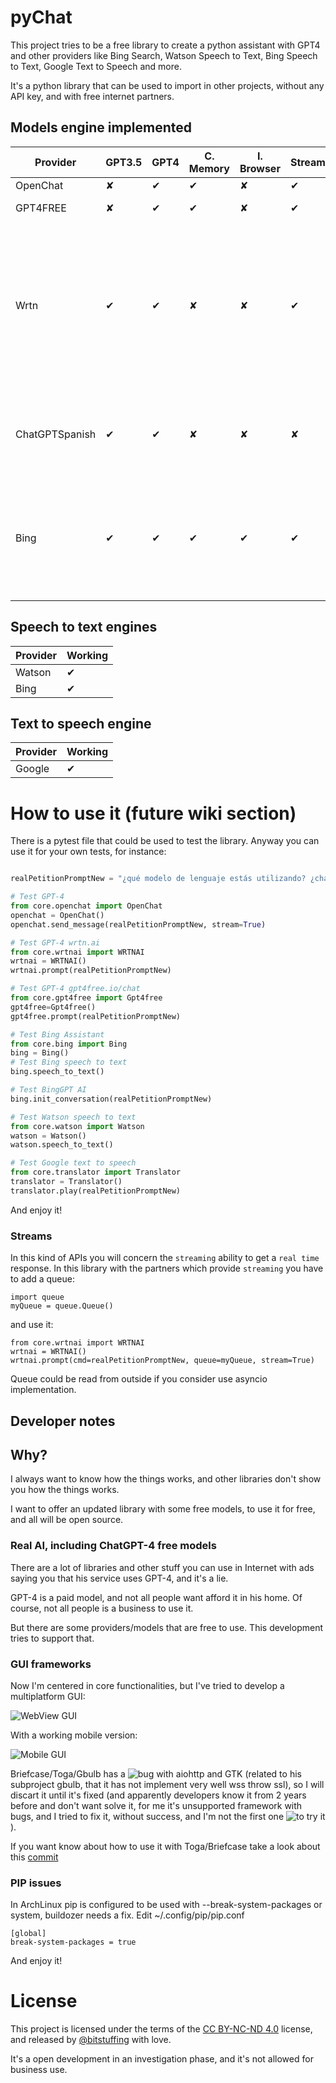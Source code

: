 # pyChat

This project tries to be a free library to create a python assistant with GPT4 and other providers like Bing Search, Watson Speech to Text, Bing Speech to Text, Google Text to Speech and more.

It's a python library that can be used to import in other projects, without any API key, and with free internet partners.

## Models engine implemented

| Provider | GPT3.5 | GPT4 | C. Memory | I. Browser | Stream | Working | Notes |
|------------|------------|------------|------------|------------|------------|------------|------------|
| OpenChat | ✘  | ✔ | ✔ | ✘ | ✔ | ✔ | |
| GPT4FREE | ✘  | ✔ | ✔ | ✘ | ✔ | ✔ | English provider|
| Wrtn  | ✔ | ✔ | ✘   | ✘   | ✔ | ✔ | South Korean provider (so you have to require in your command the answer in your language if you don't want to read in Korean) |
| ChatGPTSpanish | ✔  | ✔ | ✘ | ✘ | ✘ | ✔ | You're able to ask one time per petition, but you can clean and ask again |
| Bing  | ✔ | ✔ | ✔  | ✔  | ✔ | ✔ | Automatized with Firefox and Linux (required to solve captcha and get a validated cookie) |
|  |  |  |  |  |  |  |  |

## Speech to text engines

| Provider | Working |
|------------|------------|
| Watson | ✔  |
| Bing | ✔ |

## Text to speech engine

| Provider | Working |
|------------|------------|
| Google | ✔  |


# How to use it (future wiki section)

There is a pytest file that could be used to test the library. Anyway you can use it for your own tests, for instance:

```python

realPetitionPromptNew = "¿qué modelo de lenguaje estás utilizando? ¿chatgpt3 o chatgpt4?"

# Test GPT-4
from core.openchat import OpenChat
openchat = OpenChat()
openchat.send_message(realPetitionPromptNew, stream=True)

# Test GPT-4 wrtn.ai
from core.wrtnai import WRTNAI
wrtnai = WRTNAI()
wrtnai.prompt(realPetitionPromptNew)

# Test GPT-4 gpt4free.io/chat
from core.gpt4free import Gpt4free
gpt4free=Gpt4free()
gpt4free.prompt(realPetitionPromptNew)

# Test Bing Assistant 
from core.bing import Bing
bing = Bing()
# Test Bing speech to text
bing.speech_to_text()

# Test BingGPT AI
bing.init_conversation(realPetitionPromptNew)

# Test Watson speech to text
from core.watson import Watson
watson = Watson()
watson.speech_to_text()

# Test Google text to speech
from core.translator import Translator
translator = Translator()
translator.play(realPetitionPromptNew)

```
And enjoy it!

### Streams

In this kind of APIs you will concern the `streaming` ability to get a `real time` response. In this library with the partners which provide `streaming` you have to add a queue:

```
import queue
myQueue = queue.Queue()
```

and use it:

```
from core.wrtnai import WRTNAI
wrtnai = WRTNAI()
wrtnai.prompt(cmd=realPetitionPromptNew, queue=myQueue, stream=True)
```

Queue could be read from outside if you consider use asyncio implementation.

## Developer notes 

## Why?

I always want to know how the things works, and other libraries don't show you how the things works. 

I want to offer an updated library with some free models, to use it for free, and all will be open source.


### Real AI, including ChatGPT-4 free models

There are a lot of libraries and other stuff you can use in Internet with ads saying you that his service uses GPT-4, and it's a lie. 

GPT-4 is a paid model, and not all people want afford it in his home. Of course, not all people is a business to use it. 

But there are some providers/models that are free to use. This development tries to support that.

### GUI frameworks

Now I'm centered in core functionalities, but I've tried to develop a multiplatform GUI:

![WebView GUI](https://i.ibb.co/pjbMq8c/Captura-desde-2024-01-06-22-59-58.png)

With a working mobile version:

![Mobile GUI](https://i.ibb.co/NFsRKVb/photo-2024-01-01-21-41-27.jpg)

Briefcase/Toga/Gbulb has a ![bug](https://github.com/beeware/gbulb/issues/116) with aiohttp and GTK (related to his subproject gbulb, that it has not implement very well wss throw ssl),
so I will discart it until it's fixed (and apparently developers know it from 2 years before and don't want solve it, for me it's unsupported framework with bugs, 
and I tried to fix it, without success, and I'm not the first one ![to try it](https://github.com/beeware/gbulb/pull/60)).

If you want know about how to use it with Toga/Briefcase take a look about this [commit](https://github.com/bitstuffing/pychat/tree/a7f715f9040323538998e2b9fe520e91fbbdb4d7)


### PIP issues

In ArchLinux pip is configured to be used with --break-system-packages or system, buildozer needs a fix.
Edit ~/.config/pip/pip.conf

```
[global]
break-system-packages = true
```

And enjoy it!

# License

This project is licensed under the terms of the [CC BY-NC-ND 4.0](http://creativecommons.org/licenses/by-nc-nd/4.0/?ref=chooser-v1) license, and released by [@bitstuffing](https://github.com/bitstuffing) with love. 

It's a open development in an investigation phase, and it's not allowed for business use. 

